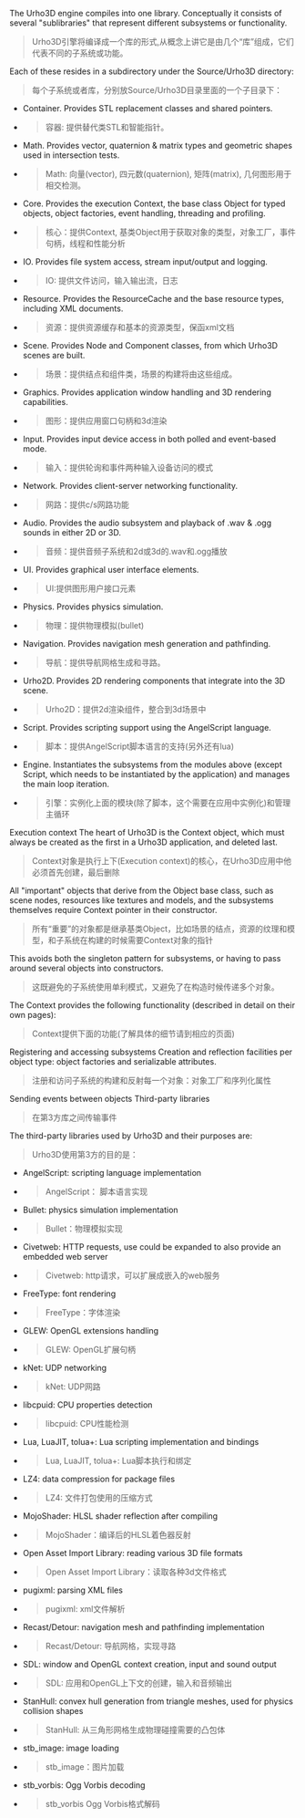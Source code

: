The Urho3D engine compiles into one library. Conceptually it consists of several "sublibraries" that represent different subsystems or functionality.  

>Urho3D引擎将编译成一个库的形式,从概念上讲它是由几个“库”组成，它们代表不同的子系统或功能。

Each of these resides in a subdirectory under the Source/Urho3D directory:  
>每个子系统或者库，分别放Source/Urho3D目录里面的一个子目录下：

- Container. Provides STL replacement classes and shared pointers.
- >容器: 提供替代类STL和智能指针。

- Math. Provides vector, quaternion & matrix types and geometric shapes used in intersection tests.
- >Math: 向量(vector), 四元数(quaternion), 矩阵(matrix), 几何图形用于相交检测。

- Core. Provides the execution Context, the base class Object for typed objects, object factories, event handling, threading and profiling.
- >核心：提供Context, 基类Object用于获取对象的类型，对象工厂，事件句柄，线程和性能分析

- IO. Provides file system access, stream input/output and logging.
- >IO: 提供文件访问，输入输出流，日志

- Resource. Provides the ResourceCache and the base resource types, including XML documents.
- >资源：提供资源缓存和基本的资源类型，保函xml文档

- Scene. Provides Node and Component classes, from which Urho3D scenes are built.
- >场景：提供结点和组件类，场景的构建将由这些组成。

- Graphics. Provides application window handling and 3D rendering capabilities.
- >图形：提供应用窗口句柄和3d渲染

- Input. Provides input device access in both polled and event-based mode.
- >输入：提供轮询和事件两种输入设备访问的模式

- Network. Provides client-server networking functionality.
- >网路：提供c/s网路功能

- Audio. Provides the audio subsystem and playback of .wav & .ogg sounds in either 2D or 3D.
- >音频：提供音频子系统和2d或3d的.wav和.ogg播放

- UI. Provides graphical user interface elements.
- >UI:提供图形用户接口元素

- Physics. Provides physics simulation.
- >物理：提供物理模拟(bullet)

- Navigation. Provides navigation mesh generation and pathfinding.
- >导航：提供导航网格生成和寻路。

- Urho2D. Provides 2D rendering components that integrate into the 3D scene.
- >Urho2D：提供2d渲染组件，整合到3d场景中

- Script. Provides scripting support using the AngelScript language.
- >脚本：提供AngelScript脚本语言的支持(另外还有lua)

- Engine. Instantiates the subsystems from the modules above (except Script, which needs to be instantiated by the application) and manages the main loop iteration.
- >引擎：实例化上面的模块(除了脚本，这个需要在应用中实例化)和管理主循环

Execution context The heart of Urho3D is the Context object, which must always be created as the first in a Urho3D application, and deleted last.

>Context对象是执行上下(Execution context)的核心，在Urho3D应用中他必须首先创建，最后删除

All "important" objects that derive from the Object base class, such as scene nodes, resources like textures and models, and the subsystems themselves require Context pointer in their constructor.

>所有“重要”的对象都是继承基类Object，比如场景的结点，资源的纹理和模型，和子系统在构建的时候需要Context对象的指针

This avoids both the singleton pattern for subsystems, or having to pass around several objects into constructors.
>这既避免的子系统使用单利模式，又避免了在构造时候传递多个对象。

The Context provides the following functionality (described in detail on their own pages):  
>Context提供下面的功能(了解具体的细节请到相应的页面)

Registering and accessing subsystems Creation and reflection facilities per object type: object factories and serializable attributes.  
>注册和访问子系统的构建和反射每一个对象：对象工厂和序列化属性

Sending events between objects Third-party libraries  
>在第3方库之间传输事件

The third-party libraries used by Urho3D and their purposes are:  
>Urho3D使用第3方的目的是：

- AngelScript: scripting language implementation
- >AngelScript： 脚本语言实现
- Bullet: physics simulation implementation
- >Bullet：物理模拟实现
- Civetweb: HTTP requests, use could be expanded to also provide an embedded web server
- >Civetweb: http请求，可以扩展成嵌入的web服务
- FreeType: font rendering
- >FreeType：字体渲染
- GLEW: OpenGL extensions handling
- >GLEW: OpenGL扩展句柄
- kNet: UDP networking
- >kNet: UDP网路
- libcpuid: CPU properties detection
- >libcpuid: CPU性能检测
- Lua, LuaJIT, tolua+: Lua scripting implementation and bindings
- >Lua, LuaJIT, tolua+: Lua脚本执行和绑定
- LZ4: data compression for package files
- >LZ4: 文件打包使用的压缩方式
- MojoShader: HLSL shader reflection after compiling
- >MojoShader：编译后的HLSL着色器反射
- Open Asset Import Library: reading various 3D file formats
- >Open Asset Import Library：读取各种3d文件格式
- pugixml: parsing XML files
- >pugixml: xml文件解析
- Recast/Detour: navigation mesh and pathfinding implementation
- >Recast/Detour: 导航网格，实现寻路
- SDL: window and OpenGL context creation, input and sound output
- >SDL: 应用和OpenGL上下文的创建，输入和音频输出
- StanHull: convex hull generation from triangle meshes, used for physics collision shapes
- >StanHull: 从三角形网格生成物理碰撞需要的凸包体
- stb_image: image loading
- >stb_image：图片加载
- stb_vorbis: Ogg Vorbis decoding
- >stb_vorbis  Ogg Vorbis格式解码

